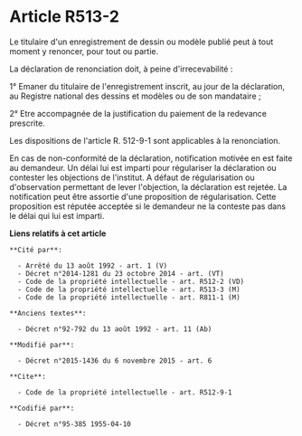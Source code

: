 # Article R513-2

Le titulaire d'un enregistrement de dessin ou modèle publié peut à tout moment y renoncer, pour tout ou partie. 

La déclaration de renonciation doit, à peine d'irrecevabilité : 

1° Emaner du titulaire de l'enregistrement inscrit, au jour de la déclaration, au Registre national des dessins et modèles ou
de son mandataire ; 

2° Etre accompagnée de la justification du paiement de la redevance prescrite. 

Les dispositions de l'article R. 512-9-1 sont applicables à la renonciation.

En cas de non-conformité de la déclaration, notification motivée en est faite au demandeur. Un délai lui est imparti pour
régulariser la déclaration ou contester les objections de l'institut. A défaut de régularisation ou d'observation permettant
de lever l'objection, la déclaration est rejetée. La notification peut être assortie d'une proposition de régularisation.
Cette proposition est réputée acceptée si le demandeur ne la conteste pas dans le délai qui lui est imparti.

**Liens relatifs à cet article**

	**Cité par**:

	  - Arrêté du 13 août 1992 - art. 1 (V)
	  - Décret n°2014-1281 du 23 octobre 2014 - art. (VT)
	  - Code de la propriété intellectuelle - art. R512-2 (VD)
	  - Code de la propriété intellectuelle - art. R513-3 (M)
	  - Code de la propriété intellectuelle - art. R811-1 (M)

	**Anciens textes**:

	  - Décret n°92-792 du 13 août 1992 - art. 11 (Ab)

	**Modifié par**:

	  - Décret n°2015-1436 du 6 novembre 2015 - art. 6

	**Cite**:

	  - Code de la propriété intellectuelle - art. R512-9-1

	**Codifié par**:

	  - Décret n°95-385 1955-04-10
